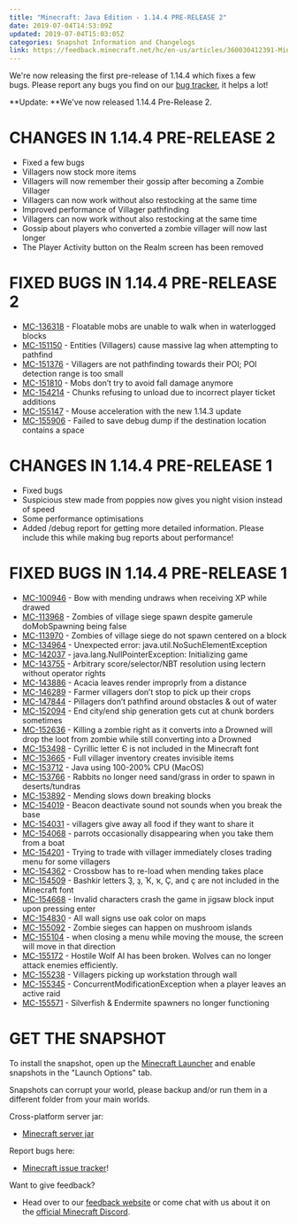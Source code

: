 ```yaml
---
title: "Minecraft: Java Edition - 1.14.4 PRE-RELEASE 2"
date: 2019-07-04T14:53:09Z
updated: 2019-07-04T15:03:05Z
categories: Snapshot Information and Changelogs
link: https://feedback.minecraft.net/hc/en-us/articles/360030412391-Minecraft-Java-Edition-1-14-4-PRE-RELEASE-2
---
```


We're now releasing the first pre-release of 1.14.4 which fixes a few bugs. Please report any bugs you find on our [bug tracker](https://bugs.mojang.com/browse/MC), it helps a lot!

**Update: **We've now released 1.14.4 Pre-Release 2.

# CHANGES IN 1.14.4 PRE-RELEASE 2

- Fixed a few bugs
- Villagers now stock more items
- Villagers will now remember their gossip after becoming a Zombie Villager 
- Villagers can now work without also restocking at the same time
- Improved performance of Villager pathfinding
- Villagers can now work without also restocking at the same time
- Gossip about players who converted a zombie villager will now last longer
- The Player Activity button on the Realm screen has been removed

# FIXED BUGS IN 1.14.4 PRE-RELEASE 2

- [MC-136318](https://bugs.mojang.com/browse/MC-136318) - Floatable mobs are unable to walk when in waterlogged blocks
- [MC-151150](https://bugs.mojang.com/browse/MC-151150) - Entities (Villagers) cause massive lag when attempting to pathfind
- [MC-151376](https://bugs.mojang.com/browse/MC-151376) - Villagers are not pathfinding towards their POI; POI detection range is too small
- [MC-151810](https://bugs.mojang.com/browse/MC-151810) - Mobs don’t try to avoid fall damage anymore
- [MC-154214](https://bugs.mojang.com/browse/MC-154214) - Chunks refusing to unload due to incorrect player ticket additions
- [MC-155147](https://bugs.mojang.com/browse/MC-155147) - Mouse acceleration with the new 1.14.3 update
- [MC-155906](https://bugs.mojang.com/browse/MC-155906) - Failed to save debug dump if the destination location contains a space

# CHANGES IN 1.14.4 PRE-RELEASE 1

- Fixed bugs
- Suspicious stew made from poppies now gives you night vision instead of speed
- Some performance optimisations 
- Added /debug report for getting more detailed information. Please include this while making bug reports about performance!

# FIXED BUGS IN 1.14.4 PRE-RELEASE 1

- [MC-100946](https://bugs.mojang.com/browse/MC-100946) - Bow with mending undraws when receiving XP while drawed
- [MC-113968](https://bugs.mojang.com/browse/MC-113968) - Zombies of village siege spawn despite gamerule doMobSpawning being false
- [MC-113970](https://bugs.mojang.com/browse/MC-113970) - Zombies of village siege do not spawn centered on a block
- [MC-134964](https://bugs.mojang.com/browse/MC-134964) - Unexpected error: java.util.NoSuchElementException
- [MC-142037](https://bugs.mojang.com/browse/MC-142037) - java.lang.NullPointerException: Initializing game
- [MC-143755](https://bugs.mojang.com/browse/MC-143755) - Arbitrary score/selector/NBT resolution using lectern without operator rights
- [MC-143886](https://bugs.mojang.com/browse/MC-143886) - Acacia leaves render improprly from a distance
- [MC-146289](https://bugs.mojang.com/browse/MC-146289) - Farmer villagers don’t stop to pick up their crops
- [MC-147844](https://bugs.mojang.com/browse/MC-147844) - Pillagers don’t pathfind around obstacles & out of water
- [MC-152094](https://bugs.mojang.com/browse/MC-152094) - End city/end ship generation gets cut at chunk borders sometimes
- [MC-152636](https://bugs.mojang.com/browse/MC-152636) - Killing a zombie right as it converts into a Drowned will drop the loot from zombie while still converting into a Drowned
- [MC-153498](https://bugs.mojang.com/browse/MC-153498) - Cyrillic letter Є is not included in the Minecraft font
- [MC-153665](https://bugs.mojang.com/browse/MC-153665) - Full villager inventory creates invisible items
- [MC-153712](https://bugs.mojang.com/browse/MC-153712) - Java using 100-200% CPU (MacOS)
- [MC-153766](https://bugs.mojang.com/browse/MC-153766) - Rabbits no longer need sand/grass in order to spawn in deserts/tundras
- [MC-153892](https://bugs.mojang.com/browse/MC-153892) - Mending slows down breaking blocks
- [MC-154019](https://bugs.mojang.com/browse/MC-154019) - Beacon deactivate sound not sounds when you break the base
- [MC-154031](https://bugs.mojang.com/browse/MC-154031) - villagers give away all food if they want to share it
- [MC-154068](https://bugs.mojang.com/browse/MC-154068) - parrots occasionally disappearing when you take them from a boat
- [MC-154201](https://bugs.mojang.com/browse/MC-154201) - Trying to trade with villager immediately closes trading menu for some villagers
- [MC-154362](https://bugs.mojang.com/browse/MC-154362) - Crossbow has to re-load when mending takes place
- [MC-154509](https://bugs.mojang.com/browse/MC-154509) - Bashkir letters Ҙ, ҙ, Ҡ, ҡ, Ҫ, and ҫ are not included in the Minecraft font
- [MC-154668](https://bugs.mojang.com/browse/MC-154668) - Invalid characters crash the game in jigsaw block input upon pressing enter
- [MC-154830](https://bugs.mojang.com/browse/MC-154830) - All wall signs use oak color on maps
- [MC-155092](https://bugs.mojang.com/browse/MC-155092) - Zombie sieges can happen on mushroom islands
- [MC-155104](https://bugs.mojang.com/browse/MC-155104) - when closing a menu while moving the mouse, the screen will move in that direction
- [MC-155172](https://bugs.mojang.com/browse/MC-155172) - Hostile Wolf AI has been broken. Wolves can no longer attack enemies efficiently.
- [MC-155238](https://bugs.mojang.com/browse/MC-155238) - Villagers picking up workstation through wall
- [MC-155345](https://bugs.mojang.com/browse/MC-155345) - ConcurrentModificationException when a player leaves an active raid
- [MC-155571](https://bugs.mojang.com/browse/MC-155571) - Silverfish & Endermite spawners no longer functioning

# GET THE SNAPSHOT

To install the snapshot, open up the [Minecraft Launcher](https://minecraft.net/download) and enable snapshots in the "Launch Options" tab.

Snapshots can corrupt your world, please backup and/or run them in a different folder from your main worlds.

Cross-platform server jar:

- [Minecraft server jar](https://launcher.mojang.com/v1/objects/a7023b92091ca5872d35b17c8aab1c6daa833a69/server.jar)

Report bugs here:

- [Minecraft issue tracker](https://bugs.mojang.com/browse/MC)!

Want to give feedback?

- Head over to our [feedback website](https://aka.ms/snapshotfeedback) or come chat with us about it on the [official Minecraft Discord](https://discord.gg/Minecraft).

